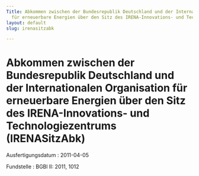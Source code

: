 ```yaml
---
Title: Abkommen zwischen der Bundesrepublik Deutschland und der Internationalen Organisation
  für erneuerbare Energien über den Sitz des IRENA-Innovations- und Technologiezentrums
layout: default
slug: irenasitzabk

---
```


# Abkommen zwischen der Bundesrepublik Deutschland und der Internationalen Organisation für erneuerbare Energien über den Sitz des IRENA-Innovations- und Technologiezentrums (IRENASitzAbk)

Ausfertigungsdatum
:   2011-04-05

Fundstelle
:   BGBl II: 2011, 1012

